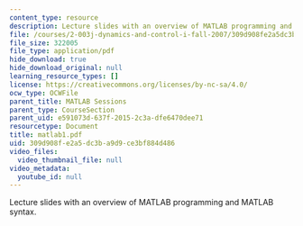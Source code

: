 ```yaml
---
content_type: resource
description: Lecture slides with an overview of MATLAB programming and MATLAB syntax.
file: /courses/2-003j-dynamics-and-control-i-fall-2007/309d908fe2a5dc3ba9d9ce3bf884d486_matlab1.pdf
file_size: 322005
file_type: application/pdf
hide_download: true
hide_download_original: null
learning_resource_types: []
license: https://creativecommons.org/licenses/by-nc-sa/4.0/
ocw_type: OCWFile
parent_title: MATLAB Sessions
parent_type: CourseSection
parent_uid: e591073d-637f-2015-2c3a-dfe6470dee71
resourcetype: Document
title: matlab1.pdf
uid: 309d908f-e2a5-dc3b-a9d9-ce3bf884d486
video_files:
  video_thumbnail_file: null
video_metadata:
  youtube_id: null
---
```

Lecture slides with an overview of MATLAB programming and MATLAB syntax.